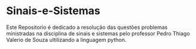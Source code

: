 # Sinais-e-Sistemas
Este Repositorio é dedicado a resolução das questões problemas ministradas na disciplina de sinais e sistemas pelo professor Pedro Thiago Valerio de Souza ultilizando a linguagem python.